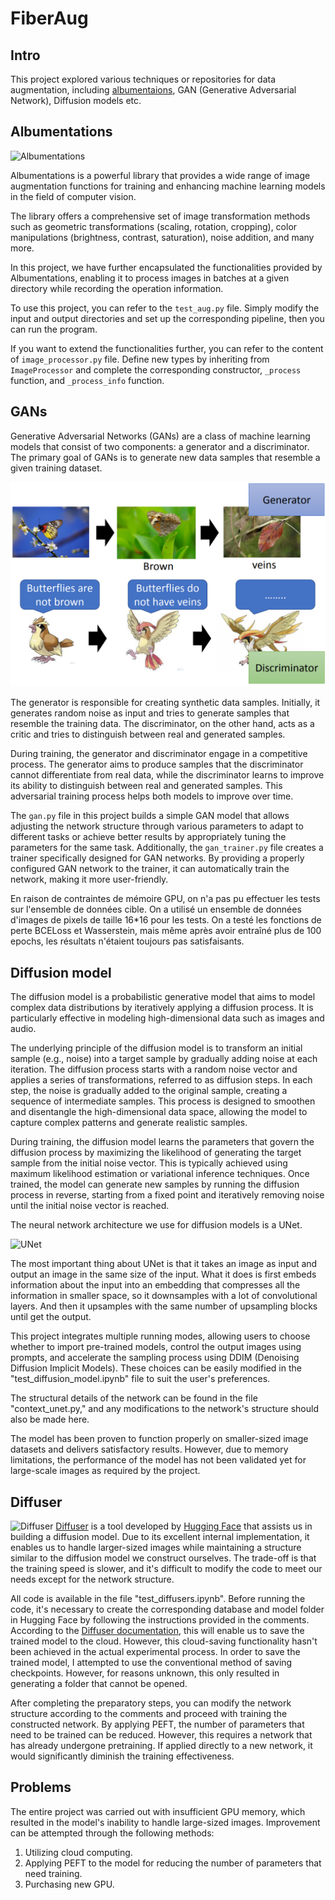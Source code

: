 # FiberAug
## Intro
This project explored various techniques or repositories for data augmentation, including [albumentaions](https://github.com/albumentations-team/albumentations), GAN (Generative Adversarial Network), Diffusion models etc.

## Albumentations
![Albumentations](https://camo.githubusercontent.com/3bb6e4bb500d96ad7bb4e4047af22a63ddf3242a894adf55ebffd3e184e4d113/68747470733a2f2f686162726173746f726167652e6f72672f776562742f62642f6e652f72762f62646e6572763563746b75646d73617a6e687734637273646669772e6a706567)

Albumentations is a powerful library that provides a wide range of image augmentation functions for training and enhancing machine learning models in the field of computer vision.

The library offers a comprehensive set of image transformation methods such as geometric transformations (scaling, rotation, cropping), color manipulations (brightness, contrast, saturation), noise addition, and many more.

In this project, we have further encapsulated the functionalities provided by Albumentations, enabling it to process images in batches at a given directory while recording the operation information.

To use this project, you can refer to the `test_aug.py` file. Simply modify the input and output directories and set up the corresponding pipeline, then you can run the program.

If you want to extend the functionalities further, you can refer to the content of `image_processor.py` file. Define new types by inheriting from `ImageProcessor` and complete the corresponding constructor, `_process` function, and `_process_info` function.

## GANs
Generative Adversarial Networks (GANs) are a class of machine learning models that consist of two components: a generator and a discriminator. The primary goal of GANs is to generate new data samples that resemble a given training dataset.

![GANs](https://github.com/HoarfrostRaven/FibreAug/blob/main/readme_images/basic_gan.PNG?raw=true)

The generator is responsible for creating synthetic data samples. Initially, it generates random noise as input and tries to generate samples that resemble the training data. The discriminator, on the other hand, acts as a critic and tries to distinguish between real and generated samples.

During training, the generator and discriminator engage in a competitive process. The generator aims to produce samples that the discriminator cannot differentiate from real data, while the discriminator learns to improve its ability to distinguish between real and generated samples. This adversarial training process helps both models to improve over time.

The `gan.py` file in this project builds a simple GAN model that allows adjusting the network structure through various parameters to adapt to different tasks or achieve better results by appropriately tuning the parameters for the same task. Additionally, the `gan_trainer.py` file creates a trainer specifically designed for GAN networks. By providing a properly configured GAN network to the trainer, it can automatically train the network, making it more user-friendly.

En raison de contraintes de mémoire GPU, on n'a pas pu effectuer les tests sur l'ensemble de données cible. On a utilisé un ensemble de données d'images de pixels de taille 16*16 pour les tests. On a testé les fonctions de perte BCELoss et Wasserstein, mais même après avoir entraîné plus de 100 epochs, les résultats n'étaient toujours pas satisfaisants.

## Diffusion model
The diffusion model is a probabilistic generative model that aims to model complex data distributions by iteratively applying a diffusion process. It is particularly effective in modeling high-dimensional data such as images and audio.

The underlying principle of the diffusion model is to transform an initial sample (e.g., noise) into a target sample by gradually adding noise at each iteration. The diffusion process starts with a random noise vector and applies a series of transformations, referred to as diffusion steps. In each step, the noise is gradually added to the original sample, creating a sequence of intermediate samples. This process is designed to smoothen and disentangle the high-dimensional data space, allowing the model to capture complex patterns and generate realistic samples.

During training, the diffusion model learns the parameters that govern the diffusion process by maximizing the likelihood of generating the target sample from the initial noise vector. This is typically achieved using maximum likelihood estimation or variational inference techniques. Once trained, the model can generate new samples by running the diffusion process in reverse, starting from a fixed point and iteratively removing noise until the initial noise vector is reached.

The neural network architecture we use for diffusion models is a UNet.

![UNet](https://hoarfrostraven.github.io/2023/06/12/Deep-Learning-Diffusion-Models-Part-2/Model%20Structure.jpg)

The most important thing about UNet is that it takes an image as input and output an image in the same size of the input. What it does is first embeds information about the input into an embedding that compresses all the information in smaller space, so it downsamples with a lot of convolutional layers. And then it upsamples with the same number of upsampling blocks until get the output.

This project integrates multiple running modes, allowing users to choose whether to import pre-trained models, control the output images using prompts, and accelerate the sampling process using DDIM (Denoising Diffusion Implicit Models). These choices can be easily modified in the "test_diffusion_model.ipynb" file to suit the user's preferences.

The structural details of the network can be found in the file "context_unet.py," and any modifications to the network's structure should also be made here.

The model has been proven to function properly on smaller-sized image datasets and delivers satisfactory results. However, due to memory limitations, the performance of the model has not been validated yet for large-scale images as required by the project.

## Diffuser
![Diffuser](https://raw.githubusercontent.com/huggingface/diffusers/77aadfee6a891ab9fcfb780f87c693f7a5beeb8e/docs/source/imgs/diffusers_library.jpg)
[Diffuser](https://huggingface.co/docs/diffusers/index) is a tool developed by [Hugging Face](https://huggingface.co/) that assists us in building a diffusion model. Due to its excellent internal implementation, it enables us to handle larger-sized images while maintaining a structure similar to the diffusion model we construct ourselves. The trade-off is that the training speed is slower, and it's difficult to modify the code to meet our needs except for the network structure.

All code is available in the file "test_diffusers.ipynb". Before running the code, it's necessary to create the corresponding database and model folder in Hugging Face by following the instructions provided in the comments. According to the [Diffuser documentation](https://huggingface.co/docs/diffusers/index), this will enable us to save the trained model to the cloud. However, this cloud-saving functionality hasn't been achieved in the actual experimental process. In order to save the trained model, I attempted to use the conventional method of saving checkpoints. However, for reasons unknown, this only resulted in generating a folder that cannot be opened.

After completing the preparatory steps, you can modify the network structure according to the comments and proceed with training the constructed network. By applying PEFT, the number of parameters that need to be trained can be reduced. However, this requires a network that has already undergone pretraining. If applied directly to a new network, it would significantly diminish the training effectiveness.

## Problems
The entire project was carried out with insufficient GPU memory, which resulted in the model's inability to handle large-sized images. Improvement can be attempted through the following methods:

1. Utilizing cloud computing.
2. Applying PEFT to the model for reducing the number of parameters that need training.
3. Purchasing new GPU.